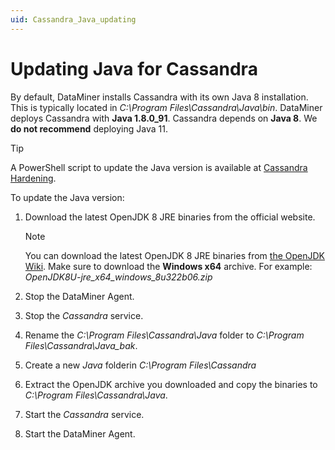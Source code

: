 ```yaml
---
uid: Cassandra_Java_updating
---
```


# Updating Java for Cassandra

By default, DataMiner installs Cassandra with its own Java 8 installation. This is typically located in *C:\Program Files\Cassandra\Java\bin*. DataMiner deploys Cassandra with **Java 1.8.0_91**. Cassandra depends on **Java 8**. We **do not recommend** deploying Java 11.

> [!TIP]
> A PowerShell script to update the Java version is available at [Cassandra Hardening](https://github.com/SkylineCommunications/cassandra-hardening).

To update the Java version:

1. Download the latest OpenJDK 8 JRE binaries from the official website.

   > [!NOTE]
   > You can download the latest OpenJDK 8 JRE binaries from [the OpenJDK Wiki](https://wiki.openjdk.java.net/display/jdk8u/Main). Make sure to download the **Windows x64** archive. For example: *OpenJDK8U-jre_x64_windows_8u322b06.zip*

1. Stop the DataMiner Agent.

1. Stop the *Cassandra* service.

1. Rename the *C:\Program Files\Cassandra\Java* folder to *C:\Program Files\Cassandra\Java_bak*.

1. Create a new *Java* folderin *C:\Program Files\Cassandra*

1. Extract the OpenJDK archive you downloaded and copy the binaries to *C:\Program Files\Cassandra\Java*.

1. Start the *Cassandra* service.

1. Start the DataMiner Agent.
